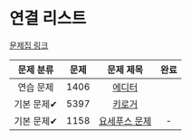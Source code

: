 # 연결 리스트

[문제집 링크](https://www.acmicpc.net/workbook/view/7308)

| 문제 분류  | 문제   | 문제 제목                                           | 완료  |
|:------:|:----:|:-----------------------------------------------:|:---:|
| 연습 문제  | 1406 | [에디터](https://www.acmicpc.net/problem/1406)     |     |
| 기본 문제✔ | 5397 | [키로거](https://www.acmicpc.net/problem/5397)     |     |
| 기본 문제✔ | 1158 | [요세푸스 문제](https://www.acmicpc.net/problem/1158) | -   |

